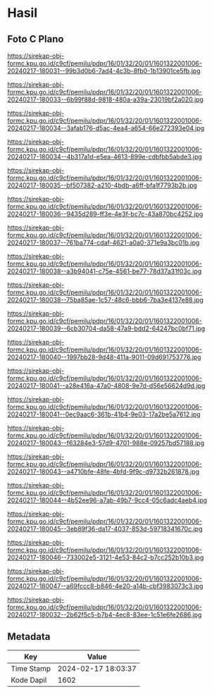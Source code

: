 # Hasil

## Foto C Plano

https://sirekap-obj-formc.kpu.go.id/c9cf/pemilu/pdpr/16/01/32/20/01/1601322001006-20240217-180031--99b3d0b6-7ad4-4c3b-8fb0-1b13901ce5fb.jpg

https://sirekap-obj-formc.kpu.go.id/c9cf/pemilu/pdpr/16/01/32/20/01/1601322001006-20240217-180033--6b99f88d-9818-480a-a39a-23019bf2a020.jpg

https://sirekap-obj-formc.kpu.go.id/c9cf/pemilu/pdpr/16/01/32/20/01/1601322001006-20240217-180034--3afab176-d5ac-4ea4-a654-66e272393e04.jpg

https://sirekap-obj-formc.kpu.go.id/c9cf/pemilu/pdpr/16/01/32/20/01/1601322001006-20240217-180034--4b317a1d-e5ea-4613-899e-cdbfbb5abde3.jpg

https://sirekap-obj-formc.kpu.go.id/c9cf/pemilu/pdpr/16/01/32/20/01/1601322001006-20240217-180035--bf507382-a210-4bdb-a6ff-bfa1f7793b2b.jpg

https://sirekap-obj-formc.kpu.go.id/c9cf/pemilu/pdpr/16/01/32/20/01/1601322001006-20240217-180036--9435d289-ff3e-4e3f-bc7c-43a870bc4252.jpg

https://sirekap-obj-formc.kpu.go.id/c9cf/pemilu/pdpr/16/01/32/20/01/1601322001006-20240217-180037--761ba774-cdaf-4621-a0a0-371e9a3bc01b.jpg

https://sirekap-obj-formc.kpu.go.id/c9cf/pemilu/pdpr/16/01/32/20/01/1601322001006-20240217-180038--a3b94041-c75e-4561-be77-78d37a31f03c.jpg

https://sirekap-obj-formc.kpu.go.id/c9cf/pemilu/pdpr/16/01/32/20/01/1601322001006-20240217-180038--75ba85ae-1c57-48c6-bbb6-7ba3e4137e88.jpg

https://sirekap-obj-formc.kpu.go.id/c9cf/pemilu/pdpr/16/01/32/20/01/1601322001006-20240217-180039--6cb30704-da58-47a9-bdd2-64247bc0bf71.jpg

https://sirekap-obj-formc.kpu.go.id/c9cf/pemilu/pdpr/16/01/32/20/01/1601322001006-20240217-180040--1997bb28-9d48-411a-9011-09d691753776.jpg

https://sirekap-obj-formc.kpu.go.id/c9cf/pemilu/pdpr/16/01/32/20/01/1601322001006-20240217-180041--a28e416a-47a0-4808-9e7d-d56e56624d9d.jpg

https://sirekap-obj-formc.kpu.go.id/c9cf/pemilu/pdpr/16/01/32/20/01/1601322001006-20240217-180041--0ec9aac6-361b-41b4-9e03-17a2be5a7612.jpg

https://sirekap-obj-formc.kpu.go.id/c9cf/pemilu/pdpr/16/01/32/20/01/1601322001006-20240217-180043--f63284e3-57d9-4701-988e-09257bd57188.jpg

https://sirekap-obj-formc.kpu.go.id/c9cf/pemilu/pdpr/16/01/32/20/01/1601322001006-20240217-180043--a4710bfe-48fe-4bfd-9f9c-d9732b261878.jpg

https://sirekap-obj-formc.kpu.go.id/c9cf/pemilu/pdpr/16/01/32/20/01/1601322001006-20240217-180044--4b52ee96-a7ab-49b7-9cc4-05c6adc4aeb4.jpg

https://sirekap-obj-formc.kpu.go.id/c9cf/pemilu/pdpr/16/01/32/20/01/1601322001006-20240217-180045--3eb89f36-da17-4037-853d-59718341670c.jpg

https://sirekap-obj-formc.kpu.go.id/c9cf/pemilu/pdpr/16/01/32/20/01/1601322001006-20240217-180046--733002e5-3121-4e53-84c2-b7cc252b10b3.jpg

https://sirekap-obj-formc.kpu.go.id/c9cf/pemilu/pdpr/16/01/32/20/01/1601322001006-20240217-180047--a69fccc8-b846-4e20-a14b-cbf3983073c3.jpg

https://sirekap-obj-formc.kpu.go.id/c9cf/pemilu/pdpr/16/01/32/20/01/1601322001006-20240217-180032--2b62f5c5-b7b4-4ec8-83ee-1c51e6fe2686.jpg


## Metadata

| Key        | Value               |
| ---------- | ------------------- |
| Time Stamp | 2024-02-17 18:03:37 |
| Kode Dapil | 1602                |



